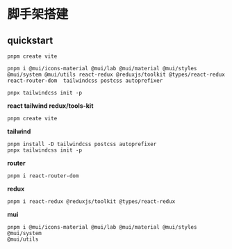 # 脚手架搭建

## **quickstart**

```
pnpm create vite 

pnpm i @mui/icons-material @mui/lab @mui/material @mui/styles @mui/system @mui/utils react-redux @reduxjs/toolkit @types/react-redux react-router-dom  tailwindcss postcss autoprefixer

pnpx tailwindcss init -p
```

**react tailwind redux/tools-kit**

```
pnpm create vite
```

**tailwind**

```
pnpm install -D tailwindcss postcss autoprefixer
pnpx tailwindcss init -p
```

**router**

```
pnpm i react-router-dom 
```

**redux**

```
pnpm i react-redux @reduxjs/toolkit @types/react-redux
```

**mui**

```
pnpm i @mui/icons-material @mui/lab @mui/material @mui/styles @mui/system 
@mui/utils
```



